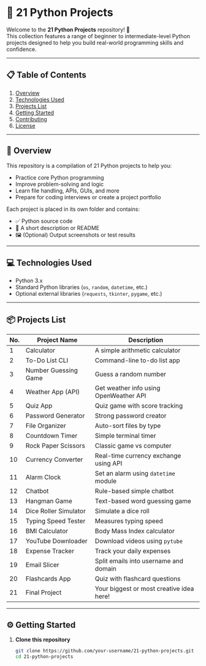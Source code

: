 # 📁 21 Python Projects

Welcome to the **21 Python Projects** repository! 🚀  
This collection features a range of beginner to intermediate-level Python projects designed to help you build real-world programming skills and confidence.

---

## 📋 Table of Contents

1. [Overview](#-overview)  
2. [Technologies Used](#-technologies-used)  
3. [Projects List](#-projects-list)  
4. [Getting Started](#-getting-started)  
5. [Contributing](#-contributing)  
6. [License](#-license)

---

## 🧠 Overview

This repository is a compilation of 21 Python projects to help you:

- Practice core Python programming
- Improve problem-solving and logic
- Learn file handling, APIs, GUIs, and more
- Prepare for coding interviews or create a project portfolio

Each project is placed in its own folder and contains:

- ✅ Python source code
- 📄 A short description or README
- 🖼️ (Optional) Output screenshots or test results

---

## 💻 Technologies Used

- Python 3.x
- Standard Python libraries (`os`, `random`, `datetime`, etc.)
- Optional external libraries (`requests`, `tkinter`, `pygame`, etc.)

---

## 📦 Projects List

| No. | Project Name              | Description                                 |
|-----|---------------------------|---------------------------------------------|
| 1   | Calculator                | A simple arithmetic calculator              |
| 2   | To-Do List CLI            | Command-line to-do list app                 |
| 3   | Number Guessing Game      | Guess a random number                       |
| 4   | Weather App (API)         | Get weather info using OpenWeather API      |
| 5   | Quiz App                  | Quiz game with score tracking               |
| 6   | Password Generator        | Strong password creator                     |
| 7   | File Organizer            | Auto-sort files by type                     |
| 8   | Countdown Timer           | Simple terminal timer                       |
| 9   | Rock Paper Scissors       | Classic game vs computer                    |
| 10  | Currency Converter        | Real-time currency exchange using API       |
| 11  | Alarm Clock               | Set an alarm using `datetime` module        |
| 12  | Chatbot                   | Rule-based simple chatbot                   |
| 13  | Hangman Game              | Text-based word guessing game               |
| 14  | Dice Roller Simulator     | Simulate a dice roll                        |
| 15  | Typing Speed Tester       | Measures typing speed                       |
| 16  | BMI Calculator            | Body Mass Index calculator                  |
| 17  | YouTube Downloader        | Download videos using `pytube`              |
| 18  | Expense Tracker           | Track your daily expenses                   |
| 19  | Email Slicer              | Split emails into username and domain       |
| 20  | Flashcards App            | Quiz with flashcard questions               |
| 21  | Final Project             | Your biggest or most creative idea here!    |

---

## ⚙️ Getting Started

1. **Clone this repository**
   ```bash
   git clone https://github.com/your-username/21-python-projects.git
   cd 21-python-projects
